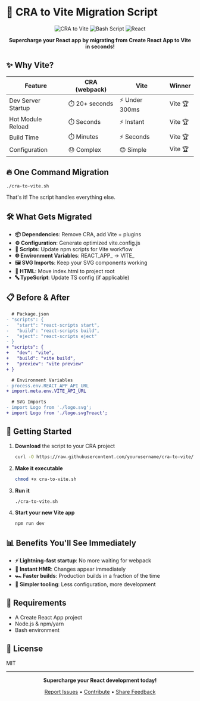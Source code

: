 # 🚀 CRA to Vite Migration Script

<div align="center">

![CRA to Vite](https://img.shields.io/badge/CRA%20→%20Vite-Migration-brightgreen?style=for-the-badge)
![Bash Script](https://img.shields.io/badge/Bash-Script-black?style=for-the-badge&logo=gnu-bash&logoColor=white)
![React](https://img.shields.io/badge/React-Friendly-blue?style=for-the-badge&logo=react)

**Supercharge your React app by migrating from Create React App to Vite in seconds!**

</div>

## ✨ Why Vite?

| Feature | CRA (webpack) | Vite | Winner |
|---------|--------------|------|--------|
| Dev Server Startup | ⏱️ 20+ seconds | ⚡ Under 300ms | Vite 🏆 |
| Hot Module Reload | ⏱️ Seconds | ⚡ Instant | Vite 🏆 |
| Build Time | ⏱️ Minutes | ⚡ Seconds | Vite 🏆 |
| Configuration | 😓 Complex | 😊 Simple | Vite 🏆 |

## 🔥 One Command Migration

```bash
./cra-to-vite.sh
```

That's it! The script handles everything else.

## 🛠️ What Gets Migrated

- **📦 Dependencies**: Remove CRA, add Vite + plugins
- **⚙️ Configuration**: Generate optimized vite.config.js
- **📝 Scripts**: Update npm scripts for Vite workflow
- **🌐 Environment Variables**: REACT_APP_ → VITE_
- **🖼️ SVG Imports**: Keep your SVG components working
- **📄 HTML**: Move index.html to project root
- **🔤 TypeScript**: Update TS config (if applicable)

## 📋 Before & After

```diff
  # Package.json
- "scripts": {
-   "start": "react-scripts start",
-   "build": "react-scripts build",
-   "eject": "react-scripts eject"
- }
+ "scripts": {
+   "dev": "vite",
+   "build": "vite build",
+   "preview": "vite preview"
+ }

  # Environment Variables
- process.env.REACT_APP_API_URL
+ import.meta.env.VITE_API_URL

  # SVG Imports
- import Logo from './logo.svg';
+ import Logo from './logo.svg?react';
```

## 🚦 Getting Started

1. **Download** the script to your CRA project
   ```bash
   curl -O https://raw.githubusercontent.com/yourusername/cra-to-vite/main/cra-to-vite.sh
   ```

2. **Make it executable**
   ```bash
   chmod +x cra-to-vite.sh
   ```

3. **Run it**
   ```bash
   ./cra-to-vite.sh
   ```

4. **Start your new Vite app**
   ```bash
   npm run dev
   ```

## 📊 Benefits You'll See Immediately

- **⚡ Lightning-fast startup**: No more waiting for webpack
- **🔄 Instant HMR**: Changes appear immediately
- **🏎️ Faster builds**: Production builds in a fraction of the time
- **🧰 Simpler tooling**: Less configuration, more development

## 🤔 Requirements

- A Create React App project
- Node.js & npm/yarn
- Bash environment

## 📜 License

MIT

---

<div align="center">

**Supercharge your React development today!**

[Report Issues](https://github.com/yourusername/cra-to-vite/issues) • [Contribute](https://github.com/yourusername/cra-to-vite/pulls) • [Share Feedback](https://github.com/yourusername/cra-to-vite/discussions)

</div>
